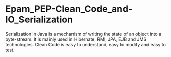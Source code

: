 # Epam_PEP-Clean_Code_and-IO_Serialization
Serialization in Java is a mechanism of writing the state of an object into a byte-stream. It is mainly used in Hibernate, RMI, JPA, EJB and JMS technologies.
Clean Code is easy to understand, easy to modify and easy to test.
